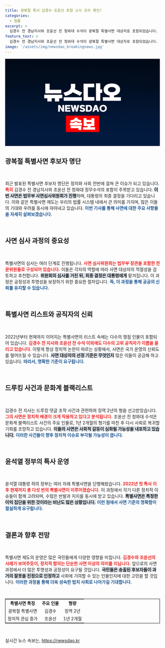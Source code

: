 ```yaml
---
title: 광복절 특사 김경수·조윤선 포함 소식 모두 확인!
categories:
  - 법률
excerpt: >
  김경수 전 경남지사와 조윤선 전 청와대 수석이 광복절 특별사면 대상자로 포함되었습니다. 정부의 다섯 번째 특사, 이들이 복권될지 주목됩니다! 클릭하여 자세한 내용을 확인하세요!
feature_text: >
  김경수 전 경남지사와 조윤선 전 청와대 수석이 광복절 특별사면 대상자로 포함되었습니다. 정부의 다섯 번째 특사, 이들이 복권될지 주목됩니다! 클릭하여 자세한 내용을 확인하세요!
image: '/assets/img/newsdao_breakingnews.jpg'
---
```


<p><img src="/assets/img/newsdao_breakingnews.jpg" alt="firstkoreanews 속보" /></p>

<h2 data-ke-size="size26">광복절 특별사면 후보자 명단</h2>

<p data-ke-size="size16">&nbsp;</p>

<p>최근 발표된 특별사면 후보자 명단은 정치와 사회 전반에 걸쳐 큰 이슈가 되고 있습니다. <b><span style="color: #ee2323;">특히</span></b> 김경수 전 경남지사와 조윤선 전 청와대 정무수석의 포함이 주목받고 있습니다. <b><span style="background-color: #21538527;">이번 사면은 법무부 사면심사위원회가 진행</span></b>하며, 대통령의 최종 결정을 기다리고 있습니다. 이와 같은 특별사면 제도는 우리의 법률 시스템 내에서 큰 의미를 가지며, 많은 이들의 기대와 우려를 동시에 자아내고 있습니다. <b><span style="color: #1a5490;">이번 기사를 통해 사면에 대한 주요 사항들을 자세히 살펴보겠습니다.</span></b></p>

<p data-ke-size="size16">&nbsp;</p>

<h2 data-ke-size="size26">사면 심사 과정의 중요성</h2>

<p data-ke-size="size16">&nbsp;</p>

<p>특별사면의 심사는 여러 단계로 진행됩니다. <b><span style="color: #ee2323;">사면 심사위원회는 법무부 장관을 포함한 전문위원들로 구성되어 있습니다.</span></b> 이들은 각자의 역할에 따라 사면 대상자의 적절성을 검토하고 추천합니다. <b><span style="background-color: #21538527;">위원회의 심사를 거친 뒤, 최종 결정은 대통령에게</span></b> 맡겨집니다. 이 과정은 공정성과 투명성을 보장하기 위한 중요한 절차입니다. <b><span style="color: #1a5490;">즉, 이 과정을 통해 공공의 신뢰를 유지할 수 있습니다.</span></b></p>

<p data-ke-size="size16">&nbsp;</p>

<h2 data-ke-size="size26">특별사면 리스트와 공직자의 신뢰</h2>

<p data-ke-size="size16">&nbsp;</p>

<p>2022년부터 현재까지 이어지는 특별사면의 리스트 속에는 다수의 쟁점 인물이 포함되어 있습니다. <b><span style="color: #ee2323;">김경수 전 지사와 조윤선 전 수석 이외에도 다수의 고위 공직자가 이름을 올리고 있습니다.</span></b> 이렇게 항상 정치적 논란이 따르는 상황에서, 사면은 국가 운영의 신뢰도를 떨어뜨릴 수 있습니다. <b><span style="background-color: #21538527;">사면 대상자의 선정 기준은 무엇인지</span></b> 많은 이들이 궁금해 하고 있습니다. <b><span style="color: #1a5490;">따라서, 명확한 기준이 요구됩니다.</span></b></p>

<p data-ke-size="size16">&nbsp;</p>

<h2 data-ke-size="size26">드루킹 사건과 문화계 블랙리스트</h2>

<p data-ke-size="size16">&nbsp;</p>

<p>김경수 전 지사는 드루킹 댓글 조작 사건과 관련하여 징역 2년의 형을 선고받았습니다. <b><span style="color: #ee2323;">그의 사면은 정치적 배경이 크게 작용하고 있다고 분석됩니다.</span></b> 조윤선 전 청와대 수석은 문화계 블랙리스트 사건의 주요 인물로, 1년 2개월의 형기를 마친 후 다시 사회로 복귀할 기회를 조망하고 있습니다. <b><span style="background-color: #21538527;">이들의 사면은 사회적 갈등이 심화될 가능성을 내포하고 있습니다.</span></b> <b><span style="color: #1a5490;">이러한 사건들이 향후 정치적 이슈로 부각될 가능성이 큽니다.</span></b></p>

<p data-ke-size="size16">&nbsp;</p>

<h2 data-ke-size="size26">윤석열 정부의 특사 운영</h2>

<p data-ke-size="size16">&nbsp;</p>

<p>윤석열 대통령 하의 정부는 여러 차례 특별사면을 단행해왔습니다. <b><span style="color: #ee2323;">2022년 첫 특사 이후 현재까지 총 다섯 번의 특별사면이 이루어졌습니다.</span></b> 이 과정에서 각기 다른 정치적 이슈들이 함께 고려되며, 수많은 반발과 지지를 동시에 받고 있습니다. <b><span style="background-color: #21538527;">특별사면은 특정한 이익 집단을 위한 것이라는 비난도 많은 상황입니다.</span></b> <b><span style="color: #1a5490;">이런 점에서 사면 기준의 명확함이 절실하게 요구됩니다.</span></b></p>

<p data-ke-size="size16">&nbsp;</p>

<h2 data-ke-size="size26">결론과 향후 전망</h2>

<p data-ke-size="size16">&nbsp;</p>

<p>특별사면 제도의 운영은 많은 국민들에게 다양한 영향을 미칩니다. <b><span style="color: #ee2323;">김경수와 조윤선의 사례가 보여주듯이, 정치적 함의는 단순한 사면 이상의 의미를 지닙니다.</span></b> 앞으로의 사면 과정에서 더 많은 투명성과 공정성이 요구될 것입니다. <b><span style="background-color: #21538527;">국민들은 송출된 후보자들이 과거의 잘못을 진정으로 인정하고</span></b> 사회에 기여할 수 있는 인물인지에 대한 고민을 할 것입니다. <b><span style="color: #1a5490;">이러한 과정을 통해 더욱 성숙한 법치 사회로 나아가길 기대합니다.</span></b></p>

<p data-ke-size="size16">&nbsp;</p> 

<table style="width: 100%; border: 1px solid black;">
  <tr>
    <td style="text-align: center; height: 17px;"><b>특별사면 특징</b></td>
    <td style="text-align: center; height: 17px;"><b>주요 인물</b></td>
    <td style="text-align: center; height: 17px;"><b>형량</b></td>
  </tr>
  <tr>
    <td style="text-align: center; height: 17px;">광복절 특별사면</td>
    <td style="text-align: center; height: 17px;">김경수</td>
    <td style="text-align: center; height: 17px;">징역 2년</td>
  </tr>
  <tr>
    <td style="text-align: center; height: 17px;">정치적 관심 증가</td>
    <td style="text-align: center; height: 17px;">조윤선</td>
    <td style="text-align: center; height: 17px;">1년 2개월</td>
  </tr>
</table>

<p data-ke-size="size16">&nbsp;</p>
실시간 뉴스 속보는, <a href="https://newsdao.kr" rel="dofollow">https://newsdao.kr</a>


